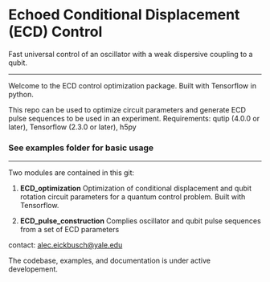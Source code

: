 # Echoed Conditional Displacement (ECD) Control

 Fast universal control of an oscillator with a weak dispersive coupling to a qubit.

--- 

Welcome to the ECD control optimization package. Built with Tensorflow in python.

This repo can be used to optimize circuit parameters and generate ECD pulse sequences to be used in an experiment. 
Requirements: qutip (4.0.0 or later), Tensorflow (2.3.0 or later), h5py

### See examples folder for basic usage

--- 
Two modules are contained in this git:

1. **ECD_optimization**
    Optimization of conditional displacement and qubit rotation circuit parameters for a quantum control problem. Built with Tensorflow.
    
2. **ECD_pulse_construction**
    Complies oscillator and qubit pulse sequences from a set of ECD parameters

contact: [alec.eickbusch@yale.edu](mailto:alec.eickbusch@yale.edu)

 The codebase, examples, and documentation is under active developement. 

